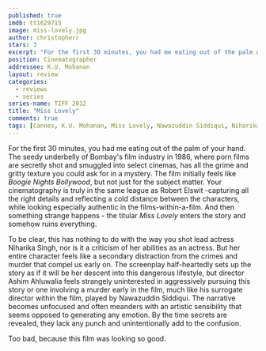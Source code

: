 ```yaml
---
published: true
imdb: tt1629715
image: miss-lovely.jpg
author: christopherr 
stars: 3
excerpt: "For the first 30 minutes, you had me eating out of the palm of your hand."
position: Cinematographer
addressee: K.U. Mohanan
layout: review
categories:
  - reviews
  - series
series-name: TIFF 2012
title: "Miss Lovely"
comments: true
tags: [Cannes, K.U. Mohanan, Miss Lovely, Nawazuddin Siddiqui, Niharika Singh, Robert Elswit, TIFF, Uncategorized]
---
```

For the first 30 minutes, you had me eating out of the palm of your hand. The seedy underbelly of Bombay's film industry in 1986, where porn films are secretly shot and smuggled into select cinemas, has all the grime and gritty texture you could ask for in a mystery. The film initially feels like _Boogie Nights Bollywood_, but not just for the subject matter. Your cinematography is truly in the same league as Robert Elswit -capturing all the right details and reflecting a cold distance between the characters, while looking especially authentic in the films-within-a-film. And then something strange happens - the titular _Miss Lovely_ enters the story and somehow ruins everything.

To be clear, this has nothing to do with the way you shot lead actress Niharika Singh, nor is it a criticism of her abilities as an actress. But her entire character feels like a secondary distraction from the crimes and murder that compel us early on. The screenplay half-heartedly sets up the story as if it will be her descent into this dangerous lifestyle, but director Ashim Ahluwalia feels strangely uninterested in aggressively pursuing this story or one involving a murder early in the film, much like his surrogate director within the film, played by Nawazuddin Siddiqui. The narrative becomes unfocused and often meanders with an artistic sensibility that seems opposed to generating any emotion. By the time secrets are revealed, they lack any punch and unintentionally add to the confusion.

Too bad, because this film was looking so good.